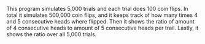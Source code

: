 This program simulates 5,000 trials and each trial does 100 coin flips. In total it simulates 500,000 coin flips, and it keeps track of how many times 4 and 5 consecutive heads where flipped. Then it shows the ratio of amount of 4 consecutive heads to amount of 5 consecutive heads per trail. Lastly, it shows the ratio over all 5,000 trials.
